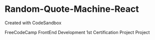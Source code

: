 # Random-Quote-Machine-React
Created with CodeSandbox

FreeCodeCamp FrontEnd Development 1st Certification Project Project
